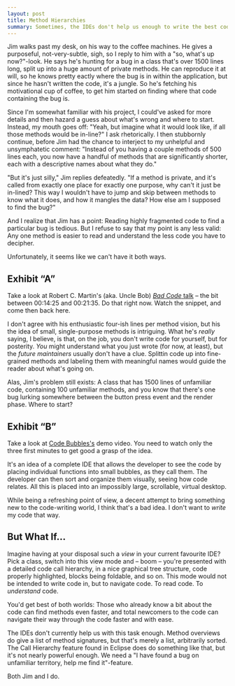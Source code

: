 ```yaml
---
layout: post
title: Method Hierarchies
summary: Sometimes, the IDEs don't help us enough to write the best code we can.
---
```


Jim walks past my desk, on his way to the coffee machines. He gives a purposeful, not-very-subtle, sigh, so I reply to him with a "so, what's up now?"-look. He says he's hunting for a bug in a class that's over 1500 lines long, split up into a huge amount of private methods. He can reproduce it at will, so he knows pretty eactly where the bug is in within the application, but since he hasn't written the code, it's a jungle. So he's fetching his motivational cup of coffee, to get him started on finding where that code containing the bug is.

Since I'm somewhat familiar with his project, I could've asked for more details and then hazard a guess about what's wrong and where to start. Instead, my mouth goes off: "Yeah, but imagine what it would look like, if all those methods would be in-line?" I ask rhetorically. I then stubbornly continue, before Jim had the chance to interject to my unhelpful and unsymphatetic comment: "Instead of you having a couple methods of 500 lines each, you now have a handful of methods that are significantly shorter, each with a descriptive names about what they do."

"But it's just silly," Jim replies defeatedly. "If a method is private, and it's called from exactly one place for exactly one purpose, why can't it just be in-lined? This way I wouldn't have to jump and skip between methods to know what it does, and how it mangles the data? How else am I supposed to find the bug?"

And I realize that Jim has a point: Reading highly fragmented code to find a particular bug is tedious. But I refuse to say that my point is any less valid: Any one method is easier to read and understand the less code you have to decipher.

Unfortunately, it seems like we can't have it both ways.

## Exhibit &ldquo;A&rdquo;

Take a look at Robert C. Martin's (aka. Uncle Bob) [_Bad Code_ talk][badcode] &ndash; the bit between 00:14:25 and 00:21:35. Do that right now. Watch the snippet, and come then back here.

[badcode]: http://www.infoq.com/presentations/Robert-C.-Martin-Bad-Code

I don't agree with his enthusiastic four-ish lines per method vision, but his the idea of small, single-purpose methods is intriguing. What he's _really_ saying, I believe, is that, on the job, you don't write code for yourself, but for posterity. _You_ might understand what you just wrote (for now, at least), but the _future maintainers_ usually don't have a clue. Splittin code up into fine-grained methods and labeling them with meaningful names would guide the reader about what's going on.

Alas, Jim's problem still exists: A class that has 1500 lines of unfamiliar code, containing 100 unfamiliar methods, and you know that there's one bug lurking somewhere between the button press event and the render phase. Where to start?

## Exhibit &ldquo;B&rdquo;

Take a look at [Code Bubbles's][codebubbles] demo video. You need to watch only the three first minutes to get good a grasp of the idea. 

It's an idea of a complete IDE that allows the developer to see the code by placing individual functions into small bubbles, as they call them. The developer can then sort and organize them visually, seeing how code relates. All this is placed into an impossibly large, scrollable, virtual desktop. 

[codebubbles]: http://www.cs.brown.edu/people/acb/codebubbles_site.htm

While being a refreshing point of view, a decent attempt to bring something new to the code-writing world, I think that's a bad idea. I don't want to _write_ my code that way. 

## But What If&hellip;

Imagine having at your disposal such a _view_ in your current favourite IDE? Pick a class, switch into this view mode and &ndash; boom &ndash; you're presented with a detailed code call hierarchy, in a nice graphical tree structure, code properly highlighted, blocks being foldable, and so on. This mode would not be intended to write code in, but to navigate code. To read code. To _understand_ code.

You'd get best of both worlds: Those who already know a bit about the code can find methods even faster, and total newcomers to the code can navigate their way through the code faster and with ease.

The IDEs don't currently help us with this task enough. Method overviews do give a list of method signatures, but that's merely a list, arbitrarily sorted. The Call Hierarchy feature found in Eclipse does do something like that, but it's not nearly powerful enough. We need a "I have found a bug on unfamiliar territory, help me find it"-feature. 

Both Jim and I do.